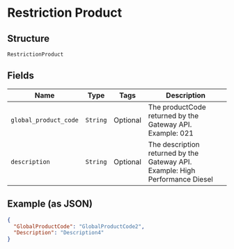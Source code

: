 
# Restriction Product

## Structure

`RestrictionProduct`

## Fields

| Name | Type | Tags | Description |
|  --- | --- | --- | --- |
| `global_product_code` | `String` | Optional | The productCode returned by the Gateway API.<br>Example: 021 |
| `description` | `String` | Optional | The description returned by the Gateway API.<br>Example: High Performance Diesel |

## Example (as JSON)

```json
{
  "GlobalProductCode": "GlobalProductCode2",
  "Description": "Description4"
}
```

